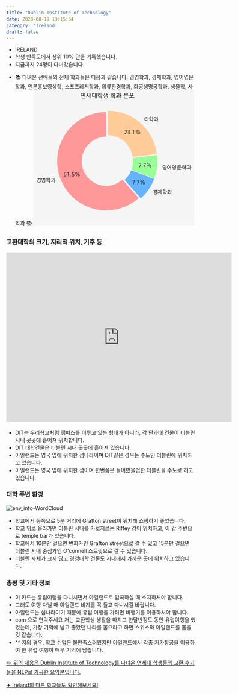 ```yaml
---
title: "Dublin Institute of Technology"
date: 2020-08-19 13:15:34
category: 'Ireland'
draft: false
---
```



* IRELAND
* 학생 만족도에서 상위 10% 안을 기록했습니다.
* 지금까지 24명이 다녀갔습니다. 
- 📚 다녀온 선배들의 전체 학과들은 다음과 같습니다: 경영학과, 경제학과, 영어영문학과, 언론홍보영상학, 스포츠레저학과, 의류환경학과, 화공생명공학과, 생물학, 사학과 📚
![department-info](../plots/IE000002.png)
### 교환대학의 크기, 지리적 위치, 기후 등
<iframe
width="600"
height="450"
frameborder="0" style="border:0"
src="https://www.google.com/maps/embed/v1/place?key=AIzaSyC9e1AME-pVmWC4hBpFdu5S4dKzyepa3HQ&q=Dublin+Institute+of+Technology&center=53.3371436,-6.2682366&zoom=14" allowfullscreen>
</iframe>

* DIT는 우리학교처럼 캠퍼스를 이루고 있는 형태가 아니라, 각 단과대 건물이 더블린 시내 곳곳에 흩어져 위치합니다.
* DIT 대학건물은 더블린 시내 곳곳에 흩어져 있습니다.
* 아일랜드는 영국 옆에 위치한 섬나라이며 DIT같은 경우는 수도인 더블린에 위치하고 있습니다.
* 아일랜드는 영국 옆에 위치한 섬이며 한번쯤은 들어봤을법한 더블린을 수도로 하고 있습니다.


### 대학 주변 환경

![env_info-WordCloud](../univ_wordclouds_okt/env_info/IE000002_env_info_okt.png)

* 학교에서 동쪽으로 5분 거리에 Grafton street이 위치해 쇼핑하기 좋았습니다.
* 학교 위로 올라가면 더블린 시내를 가로지르는 Riffey 강이 위치하고, 이 강 주변으로 temple bar가 있습니다.
* 학교에서 10분만 걸으면 번화가인 Grafton street으로 갈 수 있고 15분만 걸으면 더블린 시내 중심가인 O'connell 스트릿으로 갈 수 있습니다.
* 더블린 자체가 크지 않고 경영대학 건물도 시내에서 가까운 곳에 위치하고 있습니다.


### 총평 및 기타 정보 
* 이 카드는 유럽여행을 다니시면서 아일랜드로 입국하실 때 소지하셔야 합니다.
* 그래도 여행 다닐 때 아일랜드 비자를 꼭 들고 다니시길 바랍니다.
* 아일랜드는 섬나라이기 때문에 유럽 여행을 가려면 비행기를 이용하셔야 합니다.
* com 으로 연락주세요 저는 교환학생 생활을 마치고 한달반정도 동안 유럽여행을 했었는데, 가장 기억에 남고 좋았던 나라를 뽑으라고 하면 스위스와 아일랜드를 뽑을것 같습니다.
* ^^ 저의 경우, 학교 수업은 불만족스러웠지만 아일랜드에서 각종 저가항공을 이용하여 한 유럽 여행이 매우 기억에 남습니다.


[✏️ 위의 내용은 Dublin Institute of Technology를 다녀온 연세대 학생들의 교환 후기들을 NLP로 가공한 요약본입니다.](http://oia.yonsei.ac.kr/partner/expReport.asp?ucode=IE000002&bgbn=A)

[✈️ Ireland의 다른 학교들도 확인해보세요!](https://yonsei-exchange.netlify.app/?category=Ireland)
